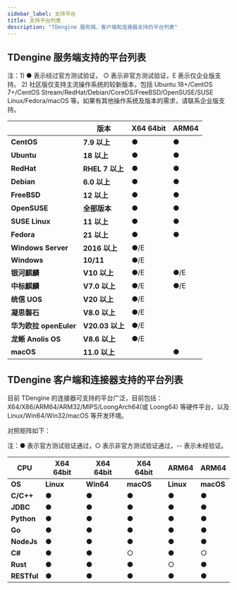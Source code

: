 ```yaml
---
sidebar_label: 支持平台
title: 支持平台列表
description: "TDengine 服务端、客户端和连接器支持的平台列表"
---
```


## TDengine 服务端支持的平台列表

注：1) ● 表示经过官方测试验证， ○ 表示非官方测试验证，E 表示仅企业版支持。
   2) 社区版仅支持主流操作系统的较新版本，包括 Ubuntu 18+/CentOS 7+/CentOS Stream/RedHat/Debian/CoreOS/FreeBSD/OpenSUSE/SUSE Linux/Fedora/macOS 等。如果有其他操作系统及版本的需求，请联系企业版支持。

|                       | **版本**        | **X64 64bit** | **ARM64** |
| ----------------------|----------------| ------------- | --------- |
| **CentOS**            | **7.9 以上**    | ●             | ●         |
| **Ubuntu**            | **18 以上**     | ●             | ●         |
| **RedHat**            | **RHEL 7 以上** | ●             | ●         |
| **Debian**            | **6.0 以上**    | ●             | ●         |
| **FreeBSD**           | **12 以上**     | ●             | ●         |
| **OpenSUSE**          | **全部版本**     | ●             | ●         |
| **SUSE Linux**        | **11 以上**     | ●             | ●         |
| **Fedora**            | **21 以上**     | ●             | ●         |
| **Windows Server**    | **2016 以上**  | ●/E           |           |
| **Windows**           | **10/11**      | ●/E           |           |
| **银河麒麟**           | **V10 以上**     | ●/E           | ●/E      |
| **中标麒麟**           | **V7.0 以上**    | ●/E           | ●/E      |
| **统信 UOS**          | **V20 以上**     | ●/E           |           |
| **凝思磐石**           | **V8.0 以上**    | ●/E           |           |
| **华为欧拉 openEuler** | **V20.03 以上**  | ●/E           |           |
| **龙蜥 Anolis OS**     | **V8.6 以上**   | ●/E           |           | 
| **macOS**             | **11.0 以上**   |                | ●         |



## TDengine 客户端和连接器支持的平台列表

目前 TDengine 的连接器可支持的平台广泛，目前包括：X64/X86/ARM64/ARM32/MIPS/LoongArch64(或 Loong64) 等硬件平台，以及 Linux/Win64/Win32/macOS 等开发环境。

对照矩阵如下：

注：● 表示官方测试验证通过，○ 表示非官方测试验证通过，-- 表示未经验证。

| **CPU**     | **X64 64bit** | **X64 64bit** | **X64 64bit** | **ARM64** | **ARM64** |
| ----------- | ------------- | ------------- | ------------- | --------- | --------- |
| **OS**      | **Linux**     | **Win64**     | **macOS**     | **Linux** | **macOS** |
| **C/C++**   | ●             | ●             | ●             | ●         | ●         |
| **JDBC**    | ●             | ●             | ●             | ●         | ●         |
| **Python**  | ●             | ●             | ●             | ●         | ●         |
| **Go**      | ●             | ●             | ●             | ●         | ●         |
| **NodeJs**  | ●             | ●             | ●             | ●         | ●         |
| **C#**      | ●             | ●             | ○             | ●         | ○         |
| **Rust**    | ●             | ●             | ●             | ○         | ●         |
| **RESTful** | ●             | ●             | ●             | ●         | ●         |



